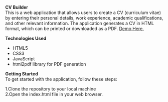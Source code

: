**CV Builder**<br/>
This is a  web application that allows users to create a  CV (curriculum vitae) by entering their personal details, work experience, academic qualifications, and other relevant information. The application generates a CV in HTML format, which can be printed or downloaded as a PDF.
[Demo Here.](https://aviknayak22.github.io/CV-Builder/)

**Technologies Used**<br/>
* HTML5
* CSS3
* JavaScript
* html2pdf library for PDF generation

**Getting Started**<br/>
To get started with the application, follow these steps:

1.Clone the repository to your local machine
<br/>
2.Open the index.html file in your web browser.

